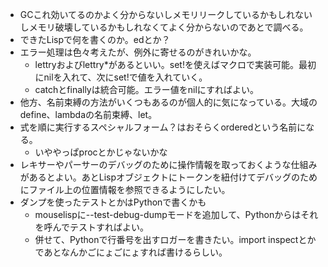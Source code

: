 - GCこれ効いてるのかよく分からないしメモリリークしているかもしれないしメモリ破壊しているかもしれなくてよく分からないのであとで調べる。
- できたLispで何を書くのか。edとか？
- エラー処理は色々考えたが、例外に寄せるのがきれいかな。
  - lettryおよびlettry\*があるといい。set!を使えばマクロで実装可能。最初にnilを入れて、次にset!で値を入れていく。
  - catchとfinallyは統合可能。エラー値をnilにすればよい。
- 他方、名前束縛の方法がいくつもあるのが個人的に気になっている。大域のdefine、lambdaの名前束縛、let。
- 式を順に実行するスペシャルフォーム？はおそらくorderedという名前になる。
  - いややっぱprocとかじゃないかな
- レキサーやパーサーのデバッグのために操作情報を取っておくような仕組みがあるとよい。あとLispオブジェクトにトークンを紐付けてデバッグのためにファイル上の位置情報を参照できるようにしたい。
- ダンプを使ったテストとかはPythonで書くかも
  - mouselispに--test-debug-dumpモードを追加して、Pythonからはそれを呼んでテストすればよい。
  - 併せて、Pythonで行番号を出すロガーを書きたい。import inspectとかであとなんかごにょごにょすれば書けるらしい。
